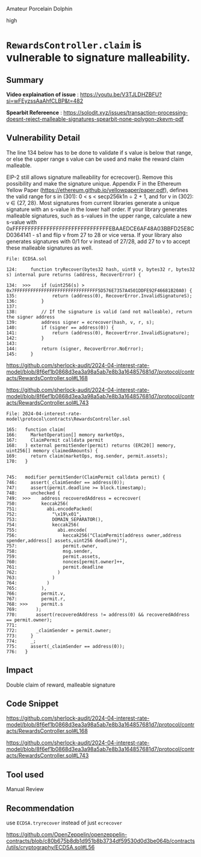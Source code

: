 Amateur Porcelain Dolphin

high

# `RewardsController.claim` is vulnerable to signature malleability.

## Summary

**Video explaination of issue** : https://youtu.be/V3TJLDHZBFU?si=wFEyzssAaAhfCLBP&t=482

**Spearbit Refereence** : https://solodit.xyz/issues/transaction-processing-doesnt-reject-malleable-signatures-spearbit-none-polygon-zkevm-pdf


## Vulnerability Detail

The line 134 below has to be done to validate if s value is below that range, or else the upper range s value can be used and make the reward claim malleable.

EIP-2 still allows signature malleability for ecrecover(). Remove this possibility and make the signature unique. Appendix F in the Ethereum Yellow Paper (https://ethereum.github.io/yellowpaper/paper.pdf), defines the valid range for s in (301): 0 < s < secp256k1n ÷ 2 + 1, and for v in (302): v ∈ {27, 28}. Most signatures from current libraries generate a unique signature with an s-value in the lower half order. If your library generates malleable signatures, such as s-values in the upper range, calculate a new s-value with 0xFFFFFFFFFFFFFFFFFFFFFFFFFFFFFFFEBAAEDCE6AF48A03BBFD25E8CD0364141 - s1 and flip v from 27 to 28 or vice versa. If your library also generates signatures with 0/1 for v instead of 27/28, add 27 to v to accept these malleable signatures as well.

```solidity
File: ECDSA.sol

124:     function tryRecover(bytes32 hash, uint8 v, bytes32 r, bytes32 s) internal pure returns (address, RecoverError) {

134:  >>>    if (uint256(s) > 0x7FFFFFFFFFFFFFFFFFFFFFFFFFFFFFFF5D576E7357A4501DDFE92F46681B20A0) {
135:             return (address(0), RecoverError.InvalidSignatureS);
136:         }
137:
138:         // If the signature is valid (and not malleable), return the signer address
139:         address signer = ecrecover(hash, v, r, s);
140:         if (signer == address(0)) {
141:             return (address(0), RecoverError.InvalidSignature);
142:         }
143:
144:         return (signer, RecoverError.NoError);
145:     }

```
https://github.com/sherlock-audit/2024-04-interest-rate-model/blob/8f6ef1b0868d3ea3a98a5ab7e8b3a164857681d7/protocol/contracts/RewardsController.sol#L168

https://github.com/sherlock-audit/2024-04-interest-rate-model/blob/8f6ef1b0868d3ea3a98a5ab7e8b3a164857681d7/protocol/contracts/RewardsController.sol#L743

```solidity
File: 2024-04-interest-rate-model\protocol\contracts\RewardsController.sol

165:   function claim(
166:     MarketOperation[] memory marketOps,
167:     ClaimPermit calldata permit
168:   ) external permitSender(permit) returns (ERC20[] memory, uint256[] memory claimedAmounts) {
169:     return claim(marketOps, msg.sender, permit.assets);
170:   }


745:   modifier permitSender(ClaimPermit calldata permit) {
746:     assert(_claimSender == address(0));
747:     assert(permit.deadline >= block.timestamp);
748:     unchecked {
749:  >>>    address recoveredAddress = ecrecover(
750:         keccak256(
751:           abi.encodePacked(
752:             "\x19\x01",
753:             DOMAIN_SEPARATOR(),
754:             keccak256(
755:               abi.encode(
756:                 keccak256("ClaimPermit(address owner,address spender,address[] assets,uint256 deadline)"),
757:                 permit.owner,
758:                 msg.sender,
759:                 permit.assets,
760:                 nonces[permit.owner]++,
761:                 permit.deadline
762:               )
763:             )
764:           )
765:         ),
766:         permit.v,
767:         permit.r,
768: >>>     permit.s
769:       );
770:       assert(recoveredAddress != address(0) && recoveredAddress == permit.owner);
771:      
772:       _claimSender = permit.owner;
773:     }
774:     _;
775:     assert(_claimSender == address(0));
776:   }

```
## Impact
Double claim of reward, malleable signature

## Code Snippet

https://github.com/sherlock-audit/2024-04-interest-rate-model/blob/8f6ef1b0868d3ea3a98a5ab7e8b3a164857681d7/protocol/contracts/RewardsController.sol#L168

https://github.com/sherlock-audit/2024-04-interest-rate-model/blob/8f6ef1b0868d3ea3a98a5ab7e8b3a164857681d7/protocol/contracts/RewardsController.sol#L743

## Tool used

Manual Review

## Recommendation

use `ECDSA.tryrecover` instead of just `ecrecover`

https://github.com/OpenZeppelin/openzeppelin-contracts/blob/c80b675b8db1d951b8b3734df59530d0d3be064b/contracts/utils/cryptography/ECDSA.sol#L56